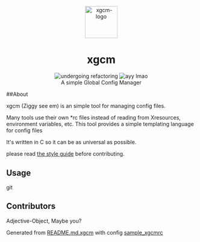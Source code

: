 <div style="text-align:center">

![xgcm-logo][xgcm-logo] 

# xgcm
![undergoing refactoring][under-refactoring] ![ayy lmao][eyy-lmao]
<br>
A simple Global Config Manager

</div>

##About

xgcm (Ziggy see em) is an simple tool for managing config files.

Many tools use their own *rc files instead of reading from 
Xresources, environment variables, etc. 
This tool provides a simple templating language for config files

It's written in C so it can be as universal as possible.

please read [the style guide](STYLE.md) before contributing.

## Usage 


git 
## Contributors

 Adjective-Object, Maybe you?



Generated from [README.md.xgcm](README.md.xgcm) with config [sample_xgcmrc](sample_xgcmrc)




[under-refactoring]: https://img.shields.io/badge/under-refactoring-FF530D.svg?style=flat-square
[eyy-lmao]: https://img.shields.io/badge/eyy-lmao-00A388.svg?style=flat-square
[alien]: http://i3.kym-cdn.com/entries/icons/original/000/014/178/alien.jpg
[xgcm-logo]: https://rawgit.com/Adjective-Object/xgcm/master/xgcm_logo.svg

<style>
img[alt="xgcm-logo"] {
    width: 64pt;
    margin:auto;
}

</style>

